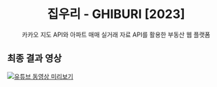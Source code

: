 <div align="center">
<h1>집우리 - GHIBURI [2023]</h1>
</div>

<div align="center">카카오 지도 API와 아파트 매매 실거래 자료 API를 활용한 부동산 웹 플랫폼
</div>

## 최종 결과 영상

[![유튜브 동영상 미리보기](https://img.youtube.com/vi/7_Uw3czcmZU/0.jpg)](https://youtu.be/7_Uw3czcmZU?si=qKSwImL-OTTu2hxr)
